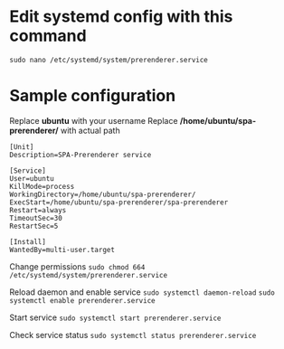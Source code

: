 
# Edit systemd config with this command
```sudo nano /etc/systemd/system/prerenderer.service```

# Sample configuration
Replace **ubuntu** with your username
Replace **/home/ubuntu/spa-prerenderer/** with actual path

```
[Unit]
Description=SPA-Prerenderer service

[Service]
User=ubuntu
KillMode=process
WorkingDirectory=/home/ubuntu/spa-prerenderer/
ExecStart=/home/ubuntu/spa-prerenderer/spa-prerenderer
Restart=always
TimeoutSec=30
RestartSec=5

[Install]
WantedBy=multi-user.target
```

Change permissions
```sudo chmod 664 /etc/systemd/system/prerenderer.service```

Reload daemon and enable service
```sudo systemctl daemon-reload```
```sudo systemctl enable prerenderer.service```

Start service
```sudo systemctl start prerenderer.service```

Check service status
```sudo systemctl status prerenderer.service```